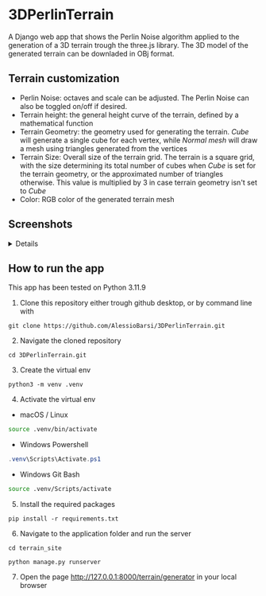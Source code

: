 # 3DPerlinTerrain
A Django web app that shows the Perlin Noise algorithm applied to the generation of a 3D terrain trough the three.js library. The 3D model of the generated terrain can be downladed in OBj format.

## Terrain customization
* Perlin Noise: octaves and scale can be adjusted. The Perlin Noise can also be toggled on/off if desired.
* Terrain height: the general height curve of the terrain, defined by a mathematical function
* Terrain Geometry: the geometry used for generating the terrain. *Cube* will generate a single cube for each vertex, while *Normal mesh* will draw a mesh using triangles generated from the vertices
* Terrain Size: Overall size of the terrain grid. The terrain is a square grid, with the size determining its total number of cubes when *Cube* is set for the terrain geometry, or the approximated number of triangles otherwise. This value is multiplied by 3 in case terrain geometry isn't set to *Cube*
* Color: RGB color of the generated terrain mesh

## Screenshots 
<details>
  
</details>

## How to run the app
This app has been tested on Python 3.11.9

1) Clone this repository either trough github desktop, or by command line with
  ```
  git clone https://github.com/AlessioBarsi/3DPerlinTerrain.git
  ```
2) Navigate the cloned repository
  ```
  cd 3DPerlinTerrain.git
  ```
3) Create the virtual env
  ```
  python3 -m venv .venv
  ```
4) Activate the virtual env

  * macOS / Linux
  ```sh
  source .venv/bin/activate
  ```

  * Windows Powershell

  ```powershell
  .venv\Scripts\Activate.ps1
  ```

  * Windows Git Bash
  
  ```sh
  source .venv/Scripts/activate
  ```
5) Install the required packages
  ```
  pip install -r requirements.txt
  ```
6) Navigate to the application folder and run the server
  ```
  cd terrain_site

  python manage.py runserver
  ```
7) Open the page http://127.0.0.1:8000/terrain/generator in your local browser
